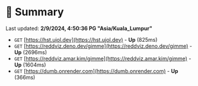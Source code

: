 # 📖 Summary
Last updated: **2/9/2024, 4:50:36 PG "Asia/Kuala_Lumpur"**

- `GET` [https://hst.ujol.dev](https://hst.ujol.dev) - **Up** (825ms)
- `GET` [https://reddviz.deno.dev/gimme](https://reddviz.deno.dev/gimme) - **Up** (2696ms)
- `GET` [https://reddviz.amar.kim/gimme](https://reddviz.amar.kim/gimme) - **Up** (1604ms)
- `GET` [https://dumb.onrender.com](https://dumb.onrender.com) - **Up** (366ms)
